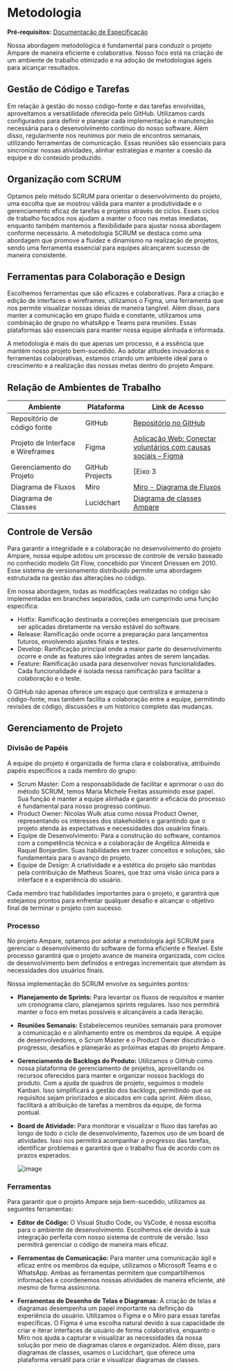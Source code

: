 # Metodologia

**Pré-requisitos:** [Documentação de Especificação](2-Especificacao-do-Projeto.md)

Nossa abordagem metodológica é fundamental para conduzir o projeto Ampare de maneira eficiente e colaborativa. Nosso foco está na criação de um ambiente de trabalho otimizado e na adoção de metodologias ágeis para alcançar resultados.

## Gestão de Código e Tarefas

Em relação à gestão do nosso código-fonte e das tarefas envolvidas, aproveitamos a versatilidade oferecida pelo GitHub. Utilizamos cards configurados para definir e planejar cada implementação e manutenção necessária para o desenvolvimento contínuo do nosso software. Além disso, regularmente nos reunimos por meio de encontros semanais, utilizando ferramentas de comunicação. Essas reuniões são essenciais para sincronizar nossas atividades, alinhar estratégias e manter a coesão da equipe e do conteúdo produzido.

## Organização com SCRUM

Optamos pelo método SCRUM para orientar o desenvolvimento do projeto, uma escolha que se mostrou válida para manter a produtividade e o gerenciamento eficaz de tarefas e projetos através de ciclos. Esses ciclos de trabalho focados nos ajudam a manter o foco nas metas imediatas, enquanto também mantemos a flexibilidade para ajustar nossa abordagem conforme necessário. A metodologia SCRUM se destaca como uma abordagem que promove a fluidez e dinamismo na realização de projetos, sendo uma ferramenta essencial para equipes alcançarem sucesso de maneira consistente.

## Ferramentas para Colaboração e Design

Escolhemos ferramentas que são eficazes e colaborativas. Para a criação e edição de interfaces e wireframes, utilizamos o Figma, uma ferramenta que nos permite visualizar nossas ideias de maneira tangível. Além disso, para manter a comunicação em grupo fluida e constante, utilizamos uma combinação de grupo no whatsApp e Teams para reuniões. Essas plataformas são essenciais para manter nossa equipe alinhada e informada.

A metodologia é mais do que apenas um processo, é a essência que mantém nosso projeto bem-sucedido. Ao adotar atitudes inovadoras e ferramentas colaborativas, estamos criando um ambiente ideal para o crescimento e a realização das nossas metas dentro do projeto Ampare.

## Relação de Ambientes de Trabalho

| Ambiente                      | Plataforma             | Link de Acesso                                               |
|------------------------------|------------------------|---------------------------------------------------------------|
| Repositório de código fonte   | GitHub                 | [Repositório no GitHub](https://github.com/ICEI-PUC-Minas-PMV-SInt/pmv-sint-2023-2-e3-proj-back-t1-projeto-ampare) |
| Projeto de Interface e Wireframes | Figma              | [Aplicação Web: Conectar voluntários com causas sociais – Figma](https://www.figma.com/file/Q4B4NgBm0utmYofu6dvdjA/Untitled?type=design&node-id=0-1&mode=design&t=CWGTKUzXSc9SG1Hw-0) |
| Gerenciamento do Projeto      | GitHub Projects                 | [Eixo 3 | GitHub Projects](https://github.com/orgs/ICEI-PUC-Minas-PMV-SInt/projects/9) |
| Diagrama de Fluxos            | Miro                     | [Miro - Diagrama de Fluxos](https://miro.com/app/board/uXjVMpEOFts=/?share_link_id=596785977316) |
| Diagrama de Classes           | Lucidchart              | [Diagrama de classes Ampare](https://lucid.app/lucidchart/971486c1-1ee6-4143-b049-1456c293d444/edit?viewport_loc=-2001%2C-3299%2C3107%2C1478%2C0_0&invitationId=inv_39bea3de-29b8-435e-849f-bddcafe1e8a0) |


## Controle de Versão

Para garantir a integridade e a colaboração no desenvolvimento do projeto Ampare, nossa equipe adotou um processo de controle de versão baseado no conhecido modelo Git Flow, concebido por Vincent Driessen em 2010. Esse sistema de versionamento distribuído permite uma abordagem estruturada na gestão das alterações no código.

Em nossa abordagem, todas as modificações realizadas no código são implementadas em branches separados, cada um cumprindo uma função específica:

- Hotfix: Ramificação destinada a correções emergenciais que precisam ser aplicadas diretamente na versão estável do software.
- Release: Ramificação onde ocorre a preparação para lançamentos futuros, envolvendo ajustes finais e testes.
- Develop: Ramificação principal onde a maior parte do desenvolvimento ocorre e onde as features são integradas antes de serem lançadas.
- Feature: Ramificação usada para desenvolver novas funcionalidades. Cada funcionalidade é isolada nessa ramificação para facilitar a colaboração e o teste.

O GitHub não apenas oferece um espaço que centraliza e armazena o código-fonte, mas também facilita a colaboração entre a equipe, permitindo revisões de código, discussões e um histórico completo das mudanças.

## Gerenciamento de Projeto

### Divisão de Papéis

A equipe do projeto é organizada de forma clara e colaborativa, atribuindo papéis específicos a cada membro do grupo:

- Scrum Master: Com a responsabilidade de facilitar e aprimorar o uso do método SCRUM, temos Maria Michele Freitas assumindo esse papel. Sua função é manter a equipe alinhada e garantir a eficácia do processo é fundamental para nosso progresso contínuo.
- Product Owner: Nicolas Wulk atua como nossa Product Owner, representando os interesses dos stakeholders e garantindo que o projeto atenda às expectativas e necessidades dos usuários finais.
- Equipe de Desenvolvimento: Para a construção do software, contamos com a competência técnica e a colaboração de Angélica Almeida e Raquel Bonjardim. Suas habilidades em trazer conceitos e soluções, são fundamentais para o avanço do projeto.
- Equipe de Design: A criatividade e a estética do projeto são mantidas pela contribuição de Matheus Soares, que traz uma visão única para a interface e a experiência do usuário.

Cada membro traz habilidades importantes para o projeto, e garantirá que estejamos prontos para enfrentar qualquer desafio e alcançar o objetivo final de terminar o projeto com sucesso.

### Processo

No projeto Ampare, optamos por adotar a metodologia ágil SCRUM para gerenciar o desenvolvimento do software de forma eficiente e flexível. Este processo garantirá que o projeto avance de maneira organizada, com ciclos de desenvolvimento bem definidos e entregas incrementais que atendam às necessidades dos usuários finais.

Nossa implementação do SCRUM envolve os seguintes pontos:

- **Planejamento de Sprints:** Para levantar os fluxos de requisitos e manter um cronograma claro, planejamos sprints regulares. Isso nos permitirá manter o foco em metas possíveis e alcançáveis a cada iteração.

- **Reuniões Semanais:** Estabelecemos reuniões semanais para promover a comunicação e o alinhamento entre os membros da equipe. A equipe de desenvolvedores, o Scrum Master e o Product Owner discutirão o progresso, desafios e planejarão as próximas etapas do projeto Ampare.

- **Gerenciamento de Backlogs do Produto:** Utilizamos o GitHub como nossa plataforma de gerenciamento de projetos, aproveitando os recursos oferecidos para manter e organizar nossos backlogs do produto. Com a ajuda de quadros de projeto, seguimos o modelo Kanban. Isso simplificará a gestão dos backlogs, permitindo que os requisitos sejam priorizados e alocados em cada sprint. Além disso, facilitará a atribuição de tarefas a membros da equipe, de forma pontual.

- **Board de Atividade:** Para monitorar e visualizar o fluxo das tarefas ao longo de todo o ciclo de desenvolvimento, fazemos uso de um board de atividades. Isso nos permitirá acompanhar o progresso das tarefas, identificar problemas e garantirá que o trabalho flua de acordo com os prazos esperados.

  ![image](https://github.com/ICEI-PUC-Minas-PMV-SInt/pmv-sint-2023-2-e3-proj-back-t1-projeto-ampare/assets/107443453/a1c8b463-eba6-467c-99f4-4c86404281ce)


### Ferramentas

Para garantir que o projeto Ampare seja bem-sucedido, utilizamos as seguintes ferramentas:

- **Editor de Código:** O Visual Studio Code, ou VsCode, é nossa escolha para o ambiente de desenvolvimento. Escolhemos ele devido à sua integração perfeita com nosso sistema de controle de versão. Isso permitirá gerenciar o código de maneira mais eficaz.

- **Ferramentas de Comunicação:** Para manter uma comunicação ágil e eficaz entre os membros da equipe, utilizamos o Microsoft Teams e o WhatsApp. Ambas as ferramentas permitem que compartilhemos informações e coordenemos nossas atividades de maneira eficiente, até mesmo de forma assíncrona.

- **Ferramentas de Desenho de Telas e Diagramas:** A criação de telas e diagramas desempenha um papel importante na definição da experiência do usuário. Utilizamos o Figma e o Miro para essas tarefas específicas. O Figma é uma escolha natural devido à sua capacidade de criar e iterar interfaces de usuário de forma colaborativa, enquanto o Miro nos ajuda a capturar e visualizar as necessidades da nossa solução por meio de diagramas claros e organizados. Além disso, para diagramas de classes, usamos o Lucidchart, que oferece uma plataforma versátil para criar e visualizar diagramas de classes.

